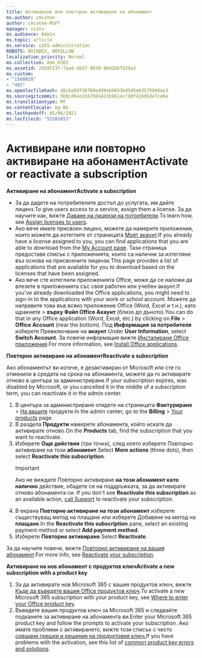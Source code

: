 ```yaml
---
title: Активиране или повторно активиране на абонамент
ms.author: cmcatee
author: cmcatee-MSFT
manager: scotv
ms.audience: Admin
ms.topic: article
ms.service: o365-administration
ROBOTS: NOINDEX, NOFOLLOW
localization_priority: Normal
ms.collection: Adm_O365
ms.assetid: 2d59f23f-7aad-4b57-9039-0bd2bbf929a3
ms.custom:
- "1500028"
- "482"
ms.openlocfilehash: d8cba59f38760edd9ebb693bd5d5e63576966ae3
ms.sourcegitcommit: 5b0cd6ecd16798a421b9614cfd0f416d43e7ce6a
ms.translationtype: MT
ms.contentlocale: bg-BG
ms.lasthandoff: 05/06/2021
ms.locfileid: "52261653"
---
```

# <a name="activate-or-reactivate-a-subscription"></a><span data-ttu-id="c6c4a-102">Активиране или повторно активиране на абонамент</span><span class="sxs-lookup"><span data-stu-id="c6c4a-102">Activate or reactivate a subscription</span></span>

<span data-ttu-id="c6c4a-103">**Активиране на абонамент**</span><span class="sxs-lookup"><span data-stu-id="c6c4a-103">**Activate a subscription**</span></span>

- <span data-ttu-id="c6c4a-104">За да дадете на потребителите достъп до услугата, им дайте лиценз.</span><span class="sxs-lookup"><span data-stu-id="c6c4a-104">To give users access to a service, assign them a license.</span></span> <span data-ttu-id="c6c4a-105">За да научите как, вижте [Даване на лицензи на потребители](https://docs.microsoft.com/microsoft-365/admin/manage/assign-licenses-to-users).</span><span class="sxs-lookup"><span data-stu-id="c6c4a-105">To learn how, see [Assign licenses to users](https://docs.microsoft.com/microsoft-365/admin/manage/assign-licenses-to-users).</span></span>
- <span data-ttu-id="c6c4a-106">Ако вече имате присвоен лиценз, можете да намерите приложения, които можете да изтеглите от страницата [Моят акаунт](https://portal.office.com/account/#installs).</span><span class="sxs-lookup"><span data-stu-id="c6c4a-106">If you already have a license assigned to you, you can find applications that you are able to download from the [My Account page](https://portal.office.com/account/#installs).</span></span> <span data-ttu-id="c6c4a-107">Тази страница предоставя списък с приложенията, които са налични за изтегляне въз основа на присвоените лицензи.</span><span class="sxs-lookup"><span data-stu-id="c6c4a-107">This page provides a list of applications that are available for you to download based on the licenses that have been assigned.</span></span>
- <span data-ttu-id="c6c4a-108">Ако вече сте изтеглили приложенията Office, може да се наложи да влезете в приложенията със своя работен или учебен акаунт.</span><span class="sxs-lookup"><span data-stu-id="c6c4a-108">If you've already downloaded the Office applications, you might need to sign-in to the applications with your work or school account.</span></span> <span data-ttu-id="c6c4a-109">Можете да направите това във всяко приложение Office (Word, Excel и т.н.), като щракнете   >  **върху Файл Office Акаунт** (близо до дъното).</span><span class="sxs-lookup"><span data-stu-id="c6c4a-109">You can do that in any Office application (Word, Excel, etc.) by clicking on **File** > **Office Account** (near the bottom).</span></span> <span data-ttu-id="c6c4a-110">Под **Информация за потребителя** изберете Превключване на **акаунт**.</span><span class="sxs-lookup"><span data-stu-id="c6c4a-110">Under **User Information**, select **Switch Account**.</span></span> <span data-ttu-id="c6c4a-111">За повече информация вижте [Инсталиране Office приложения](https://docs.microsoft.com/microsoft-365/admin/setup/install-applications).</span><span class="sxs-lookup"><span data-stu-id="c6c4a-111">For more information, see [Install Office applications](https://docs.microsoft.com/microsoft-365/admin/setup/install-applications).</span></span>

<span data-ttu-id="c6c4a-112">**Повторно активиране на абонамент**</span><span class="sxs-lookup"><span data-stu-id="c6c4a-112">**Reactivate a subscription**</span></span>

<span data-ttu-id="c6c4a-113">Ако абонаментът ви изтече, е дезактивиран от Microsoft или сте го отменили в средата на срока на абонамента, можете да го активирате отново в центъра за администриране.</span><span class="sxs-lookup"><span data-stu-id="c6c4a-113">If your subscription expires, was disabled by Microsoft, or you cancelled it in the middle of a subscription term, you can reactivate it in the admin center.</span></span>
  
1. <span data-ttu-id="c6c4a-114">В центъра за администриране отидете на страницата **Фактуриране**  >  [На вашите](https://go.microsoft.com/fwlink/p/?linkid=842054) продукти.</span><span class="sxs-lookup"><span data-stu-id="c6c4a-114">In the admin center, go to the **Billing** > [Your products](https://go.microsoft.com/fwlink/p/?linkid=842054) page.</span></span>
2. <span data-ttu-id="c6c4a-115">В раздела **Продукти** намерете абонамента, който искате да активирате отново.</span><span class="sxs-lookup"><span data-stu-id="c6c4a-115">On the **Products** tab, find the subscription that you want to reactivate.</span></span>
3. <span data-ttu-id="c6c4a-116">Изберете **Още действия** (три точки), след което изберете Повторно активиране на този **абонамент**.</span><span class="sxs-lookup"><span data-stu-id="c6c4a-116">Select **More actions** (three dots), then select **Reactivate this subscription**.</span></span>
    > [!IMPORTANT]
    > <span data-ttu-id="c6c4a-117">Ако не виждате Повторно активиране **на този абонамент като налично** действие, обадете се на поддръжката, за да активирате отново абонамента си. [](/microsoft-365/admin/contact-support-for-business-products)</span><span class="sxs-lookup"><span data-stu-id="c6c4a-117">If you don't see **Reactivate this subscription** as an available action, [call Support](/microsoft-365/admin/contact-support-for-business-products) to reactivate your subscription.</span></span>
4. <span data-ttu-id="c6c4a-118">В екрана **Повторно активиране на този абонамент** изберете съществуващ метод на плащане или изберете Добавяне на метод на **плащане**.</span><span class="sxs-lookup"><span data-stu-id="c6c4a-118">In the **Reactivate this subscription** pane, select an existing payment method or select **Add payment method**.</span></span>
5. <span data-ttu-id="c6c4a-119">Изберете **Повторно активиране**.</span><span class="sxs-lookup"><span data-stu-id="c6c4a-119">Select **Reactivate**.</span></span>

<span data-ttu-id="c6c4a-120">За да научите повече, вижте [Повторно активиране на вашия абонамент](https://docs.microsoft.com/microsoft-365/commerce/subscriptions/reactivate-your-subscription).</span><span class="sxs-lookup"><span data-stu-id="c6c4a-120">For more info, see [Reactivate your subscription](https://docs.microsoft.com/microsoft-365/commerce/subscriptions/reactivate-your-subscription).</span></span>

<span data-ttu-id="c6c4a-121">**Активиране на нов абонамент с продуктов ключ**</span><span class="sxs-lookup"><span data-stu-id="c6c4a-121">**Activate a new subscription with a product key**</span></span>

1. <span data-ttu-id="c6c4a-122">За да активирате нов Microsoft 365 с вашия продуктов ключ, вижте [Къде да въведете вашия Office продуктов ключ](https://support.office.com/article/where-to-enter-your-office-product-key-0a82e5ae-739e-4b92-a6f4-2ec780c185db).</span><span class="sxs-lookup"><span data-stu-id="c6c4a-122">To activate a new Microsoft 365 subscription with your product key, see [Where to enter your Office product key](https://support.office.com/article/where-to-enter-your-office-product-key-0a82e5ae-739e-4b92-a6f4-2ec780c185db).</span></span>
2. <span data-ttu-id="c6c4a-123">Въведете вашия продуктов ключ за Microsoft 365 и следвайте подканите за активиране на абонамента ви.</span><span class="sxs-lookup"><span data-stu-id="c6c4a-123">Enter your Microsoft 365 product key and follow the prompts to activate your subscription.</span></span> <span data-ttu-id="c6c4a-124">Ако имате проблеми с активирането, вижте този списък с често [срещани грешки и решения на продуктовия ключ.](https://docs.microsoft.com/microsoft-365/commerce/product-key-errors-and-solutions)</span><span class="sxs-lookup"><span data-stu-id="c6c4a-124">If you have problems with the activation, see this list of [common product key errors and solutions](https://docs.microsoft.com/microsoft-365/commerce/product-key-errors-and-solutions).</span></span>